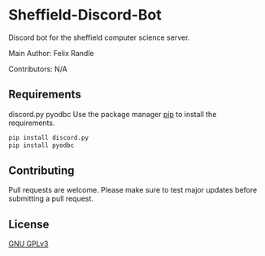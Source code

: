 # Sheffield-Discord-Bot
 Discord bot for the sheffield computer science server.
 
 Main Author:
 Felix Randle
 
 Contributors:
 N/A
 
 ## Requirements
 discord.py
 pyodbc
Use the package manager [pip](https://pip.pypa.io/en/stable/) to install the requirements.

```bash
pip install discord.py
pip install pyodbc
```

## Contributing
Pull requests are welcome. 
Please make sure to test major updates before submitting a pull request.

## License
[GNU GPLv3](https://choosealicense.com/licenses/gpl-3.0/)
